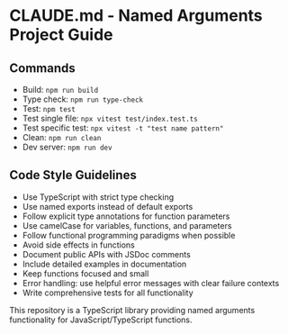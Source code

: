# CLAUDE.md - Named Arguments Project Guide

## Commands
- Build: `npm run build`
- Type check: `npm run type-check`
- Test: `npm test`
- Test single file: `npx vitest test/index.test.ts`
- Test specific test: `npx vitest -t "test name pattern"`
- Clean: `npm run clean`
- Dev server: `npm run dev`

## Code Style Guidelines
- Use TypeScript with strict type checking
- Use named exports instead of default exports
- Follow explicit type annotations for function parameters
- Use camelCase for variables, functions, and parameters
- Follow functional programming paradigms when possible
- Avoid side effects in functions
- Document public APIs with JSDoc comments
- Include detailed examples in documentation
- Keep functions focused and small
- Error handling: use helpful error messages with clear failure contexts
- Write comprehensive tests for all functionality

This repository is a TypeScript library providing named arguments functionality for JavaScript/TypeScript functions.